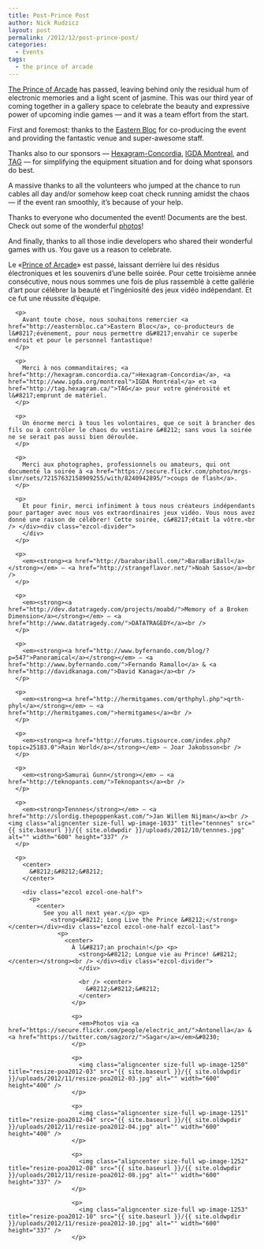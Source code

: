 ```yaml
---
title: Post-Prince Post
author: Nick Rudzicz
layout: post
permalink: /2012/12/post-prince-post/
categories:
  - Events
tags:
  - the prince of arcade
---
```

<div class="ezcol ezcol-one-half">
  <p>
    <a href="{{ site.baseurl }}/2012/11/prince-of-arcade-2/">The Prince of Arcade</a> has passed, leaving behind only the residual hum of electronic memories and a light scent of jasmine. This was our third year of coming together in a gallery space to celebrate the beauty and expressive power of upcoming indie games &#8212; and it was a team effort from the start.
  </p>
  
  <p>
    First and foremost: thanks to the <a href="http://easternbloc.ca">Eastern Bloc</a> for co-producing the event and providing the fantastic venue and super-awesome staff.
  </p>
  
  <p>
    Thanks also to our sponsors &#8212; <a href="http://hexagram.concordia.ca/">Hexagram-Concordia</a>, <a href="http://www.igda.org/montreal">IGDA Montreal</a>, and <a href="http://tag.hexagram.ca/">TAG</a> &#8212; for simplifying the equipment situation and for doing what sponsors do best.
  </p>
  
  <p>
    A massive thanks to all the volunteers who jumped at the chance to run cables all day and/or somehow keep coat check running amidst the chaos &#8212; if the event ran smoothly, it&#8217;s because of your help.
  </p>
  
  <p>
    Thanks to everyone who documented the event! Documents are the best. Check out some of the wonderful <a href="https://secure.flickr.com/photos/mrgs-slmr/sets/72157632158909255/with/8240942895/">photos</a>!
  </p>
  
  <p>
    And finally, thanks to all those indie developers who shared their wonderful games with us. You gave us a reason to celebrate.</div><div class="ezcol ezcol-one-half ezcol-last">
      <p>
        Le «<a href="{{ site.baseurl }}/2012/11/prince-of-arcade-2/">Prince of Arcade</a>» est passé, laissant derrière lui des résidus électroniques et les souvenirs d&#8217;une belle soirée. Pour cette troisième année consécutive, nous nous sommes une fois de plus rassemblé à cette gallérie d&#8217;art pour célébrer la beauté et l&#8217;ingéniosité des jeux vidéo indépendant. Et ce fut une réussite d&#8217;équipe.
      </p>
      
      <p>
        Avant toute chose, nous souhaitons remercier <a href="http://easternbloc.ca">Eastern Bloc</a>, co-producteurs de l&#8217;évènement, pour nous permettre d&#8217;envahir ce superbe endroit et pour le personnel fantastique!
      </p>
      
      <p>
        Merci à nos commanditaires; <a href="http://hexagram.concordia.ca/">Hexagram-Concordia</a>, <a href="http://www.igda.org/montreal">IGDA Montréal</a> et <a href="http://tag.hexagram.ca/">TAG</a> pour votre générosité et l&#8217;emprunt de matériel.
      </p>
      
      <p>
        Un énorme merci à tous les volontaires, que ce soit à brancher des fils ou à contrôler le chaos du vestiaire &#8212; sans vous la soirée ne se serait pas aussi bien déroulée.
      </p>
      
      <p>
        Merci aux photographes, professionnels ou amateurs, qui ont documenté la soirée à <a href="https://secure.flickr.com/photos/mrgs-slmr/sets/72157632158909255/with/8240942895/">coups de flash</a>.
      </p>
      
      <p>
        Et pour finir, merci infiniment à tous nous créateurs indépendants pour partager avec nous vos extraordinaires jeux vidéo. Vous nous avez donné une raison de célébrer! Cette soirée, c&#8217;était la vôtre.<br /> </div><div class="ezcol-divider">
        </div>
      </p>
      
      <p>
        <em><strong><a href="http://barabariball.com/">BaraBariBall</a></strong></em> — <a href="http://strangeflavor.net/">Noah Sasso</a><br />
      </p>
      
      <p>
        <em><strong><a href="http://dev.datatragedy.com/projects/moabd/">Memory of a Broken Dimension</a></strong></em> — <a href="http://www.datatragedy.com/">DATATRAGEDY</a><br />
      </p>
      
      <p>
        <em><strong><a href="http://www.byfernando.com/blog/?p=547">Panoramical</a></strong></em> — <a href="http://www.byfernando.com/">Fernando Ramallo</a> & <a href="http://davidkanaga.com/">David Kanaga</a><br />
      </p>
      
      <p>
        <em><strong><a href="http://hermitgames.com/qrthphyl.php">qrth-phyl</a></strong></em> — <a href="http://hermitgames.com/">hermitgames</a><br />
      </p>
      
      <p>
        <em><strong><a href="http://forums.tigsource.com/index.php?topic=25183.0">Rain World</a></strong></em> — Joar Jakobsson<br />
      </p>
      
      <p>
        <em><strong>Samurai Gunn</strong></em> — <a href="http://teknopants.com/">Teknopants</a><br />
      </p>
      
      <p>
        <em><strong>Tennnes</strong></em> — <a href="http://slordig.thepoppenkast.com/">Jan Willem Nijman</a><br /> <img class="aligncenter size-full wp-image-1033" title="tennnes" src="{{ site.baseurl }}/{{ site.oldwpdir }}/uploads/2012/10/tennnes.jpg" alt="" width="600" height="337" />
      </p>
      
      <p>
        <center>
          &#8212;&#8212;&#8212;
        </center>
        
        <div class="ezcol ezcol-one-half">
          <p>
            <center>
              See you all next year.</p> <p>
                <strong>&#8212; Long Live the Prince &#8212;</strong></center></div><div class="ezcol ezcol-one-half ezcol-last">
                  <p>
                    <center>
                      À l&#8217;an prochain!</p> <p>
                        <strong>&#8212; Longue vie au Prince! &#8212;</center></strong><br /> </div><div class="ezcol-divider">
                        </div>
                        
                        <br /> <center>
                          &#8212;&#8212;&#8212;
                        </center>
                      </p>
                      
                      <p>
                        <em>Photos via <a href="https://secure.flickr.com/people/electric_ant/">Antonella</a> & <a href="https://twitter.com/sagzorz/">Sagar</a></em>&#8230;
                      </p>
                      
                      <p>
                        <img class="aligncenter size-full wp-image-1250" title="resize-poa2012-03" src="{{ site.baseurl }}/{{ site.oldwpdir }}/uploads/2012/11/resize-poa2012-03.jpg" alt="" width="600" height="400" />
                      </p>
                      
                      <p>
                        <img class="aligncenter size-full wp-image-1251" title="resize-poa2012-04" src="{{ site.baseurl }}/{{ site.oldwpdir }}/uploads/2012/11/resize-poa2012-04.jpg" alt="" width="600" height="400" />
                      </p>
                      
                      <p>
                        <img class="aligncenter size-full wp-image-1252" title="resize-poa2012-08" src="{{ site.baseurl }}/{{ site.oldwpdir }}/uploads/2012/11/resize-poa2012-08.jpg" alt="" width="600" height="337" />
                      </p>
                      
                      <p>
                        <img class="aligncenter size-full wp-image-1253" title="resize-poa2012-10" src="{{ site.baseurl }}/{{ site.oldwpdir }}/uploads/2012/11/resize-poa2012-10.jpg" alt="" width="600" height="337" />
                      </p>